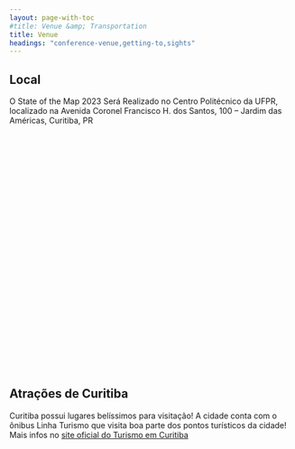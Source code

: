 ```yaml
---
layout: page-with-toc
#title: Venue &amp; Transportation
title: Venue
headings: "conference-venue,getting-to,sights"
---
```


<h2 class='space-bottom1' id='conference-venue'>Local</h2>

O State of the Map 2023 Será Realizado no Centro Politécnico da UFPR, localizado na Avenida Coronel Francisco H. dos Santos, 100 – Jardim das Américas, Curitiba, PR


<div id="map" style="height:420px; width:100%"></div>



<h2 class='space-bottom1' id='sights'>Atrações de Curitiba</h2>

Curitiba possui lugares belíssimos para visitação! A cidade conta com o ônibus Linha Turismo que visita boa parte dos pontos turísticos da cidade! Mais infos no [site oficial do Turismo em Curitiba](https://turismo.curitiba.pr.gov.br/)


<script>
  document.addEventListener('DOMContentLoaded', function() {
    var map = L.map('map').setView([-25.45055,-49.23235], 13);
    L.control.scale().addTo(map);
    L.tileLayer('{{ site.map_tiles.url}}', {
      attribution: '{{ site.map_tiles.attribution }}',
      maxZoom: {{ site.map_tiles.maxZoom}}
    }).addTo(map);
    map.scrollWheelZoom.disable();
    L.marker([-25.45055,-49.23235], {icon: L.icon({
      iconUrl: "{{ "/img/logo/sotm_br-logo.svg" | prepend: site.baseurl }}",
      iconSize: [40, 40],
      iconAnchor: [20, 40]
    })}).bindPopup("<h3>Campus Politécnico</h3><p>Local do Evento <a href='https://www.openstreetmap.org/?mlat=-25.4505&mlon=-49.23246#map=19/-25.45055/-49.23235' target='_blank'>Open location on osm.org</a>.</p>").addTo(map);
  }, false);
</script>
